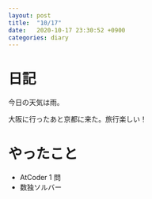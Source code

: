```yaml
---
layout: post
title:  "10/17"
date:   2020-10-17 23:30:52 +0900
categories: diary
---
```

# 日記

今日の天気は雨。

大阪に行ったあと京都に来た。旅行楽しい！

# やったこと

- AtCoder 1 問
- 数独ソルバー